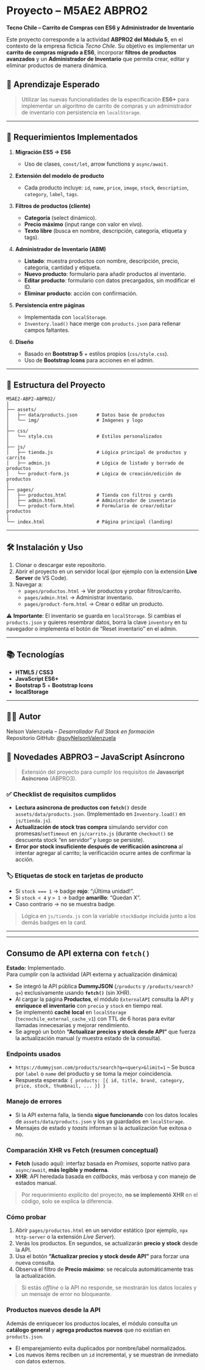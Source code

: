 # Proyecto – M5AE2 ABPRO2  
**Tecno Chile – Carrito de Compras con ES6 y Administrador de Inventario**

Este proyecto corresponde a la actividad **ABPRO2 del Módulo 5**, en el contexto de la empresa ficticia *Tecno Chile*. Su objetivo es implementar un **carrito de compras migrado a ES6**, incorporar **filtros de productos avanzados** y un **Administrador de Inventario** que permita crear, editar y eliminar productos de manera dinámica.

## 🎯 Aprendizaje Esperado
> Utilizar las nuevas funcionalidades de la especificación **ES6+** para implementar un algoritmo de carrito de compras y un administrador de inventario con persistencia en `localStorage`.

---

## 🚀 Requerimientos Implementados
1. **Migración ES5 → ES6**  
   - Uso de clases, `const/let`, arrow functions y `async/await`.

2. **Extensión del modelo de producto**  
   - Cada producto incluye: `id`, `name`, `price`, `image`, `stock`, `description`, `category`, `label`, `tags`.

3. **Filtros de productos (cliente)**  
   - **Categoría** (select dinámico).  
   - **Precio máximo** (input range con valor en vivo).  
   - **Texto libre** (busca en nombre, descripción, categoría, etiqueta y tags).

4. **Administrador de Inventario (ABM)**  
   - **Listado**: muestra productos con nombre, descripción, precio, categoría, cantidad y etiqueta.  
   - **Nuevo producto**: formulario para añadir productos al inventario.  
   - **Editar producto**: formulario con datos precargados, sin modificar el ID.  
   - **Eliminar producto**: acción con confirmación.  

5. **Persistencia entre páginas**  
   - Implementada con `localStorage`.  
   - `Inventory.load()` hace merge con `products.json` para rellenar campos faltantes.

6. **Diseño**  
   - Basado en **Bootstrap 5** + estilos propios (`css/style.css`).  
   - Uso de **Bootstrap Icons** para acciones en el admin.

---

## 📂 Estructura del Proyecto
```
M5AE2-ABP2-ABPRO2/
│
├── assets/
│   ├── data/products.json       # Datos base de productos
│   └── img/                     # Imágenes y logo
│
├── css/
│   └── style.css                # Estilos personalizados
│
├── js/
│   ├── tienda.js                # Lógica principal de productos y carrito
│   ├── admin.js                 # Lógica de listado y borrado de productos
│   └── product-form.js          # Lógica de creación/edición de productos
│
├── pages/
│   ├── productos.html           # Tienda con filtros y cards
│   ├── admin.html               # Administrador de inventario
│   └── product-form.html        # Formulario de crear/editar productos
│
└── index.html                   # Página principal (landing)
```

---

## 🛠️ Instalación y Uso
1. Clonar o descargar este repositorio.  
2. Abrir el proyecto en un servidor local (por ejemplo con la extensión **Live Server** de VS Code).  
3. Navegar a:
   - `pages/productos.html` → Ver productos y probar filtros/carrito.  
   - `pages/admin.html` → Administrar inventario.  
   - `pages/product-form.html` → Crear o editar un producto.  

⚠️ **Importante**: El inventario se guarda en `localStorage`. Si cambias el `products.json` y quieres resembrar datos, borra la clave `inventory` en tu navegador o implementa el botón de “Reset inventario” en el admin.

---

## 📚 Tecnologías
- **HTML5 / CSS3**
- **JavaScript ES6+**
- **Bootstrap 5** + **Bootstrap Icons**
- **localStorage**

---

## 👨‍💻 Autor
Nelson Valenzuela – *Desarrollador Full Stack en formación*  
Repositorio GitHub: [@soyNelsonValenzuela](https://github.com/soyNelsonValenzuela)

## 🧩 Novedades ABPRO3 – JavaScript Asíncrono

> Extensión del proyecto para cumplir los requisitos de **Javascript Asíncrono** (ABPRO3).

### ✅ Checklist de requisitos cumplidos
- **Lectura asíncrona de productos con `fetch()`** desde `assets/data/products.json`. (Implementado en `Inventory.load()` en `js/tienda.js`).  
- **Actualización de stock tras compra** simulando servidor con promesas/`setTimeout` en `js/carrito.js` (durante `checkout()` se descuenta stock “en servidor” y luego se persiste).  
- **Error por stock insuficiente después de verificación asíncrona** al intentar agregar al carrito; la verificación ocurre antes de confirmar la acción.  


### 🏷️ Etiquetas de stock en tarjetas de producto
- Si `stock === 1` → badge **rojo**: “¡Última unidad!”.  
- Si `stock < 4` y `> 1` → badge **amarillo**: “Quedan X”.  
- Caso contrario → no se muestra badge.  
> Lógica en `js/tienda.js` con la variable `stockBadge` incluida junto a los demás badges en la card.

---


---

## Consumo de API externa con `fetch()`

**Estado:** Implementado.  
Para cumplir con la actividad (API externa y actualización dinámica) 

- Se integró la API pública **DummyJSON** (`/products` y `/products/search?q=`) exclusivamente usando **`fetch()`** (sin XHR).
- Al cargar la página **Productos**, el módulo `ExternalAPI` consulta la API y **enriquece el inventario** con `precio` y `stock` en tiempo real.  
- Se implementó **caché local** en `localStorage` (`tecnochile_external_cache_v1`) con TTL de 6 horas para evitar llamadas innecesarias y mejorar rendimiento.
- Se agregó un botón **“Actualizar precios y stock desde API”** que fuerza la actualización manual (y muestra estado de la consulta).

### Endpoints usados
- `https://dummyjson.com/products/search?q=<query>&limit=1` – Se busca por `label` o `name` del producto y se toma la mejor coincidencia.
- Respuesta esperada: `{ products: [{ id, title, brand, category, price, stock, thumbnail, ... }] }`

### Manejo de errores
- Si la API externa falla, la tienda **sigue funcionando** con los datos locales de `assets/data/products.json` y los ya guardados en `localStorage`.
- Mensajes de estado y *toasts* informan si la actualización fue exitosa o no.

### Comparación XHR vs Fetch (resumen conceptual)
- **Fetch** (usado aquí): interfaz basada en *Promises*, soporte nativo para `async/await`, **más legible y moderna**.
- **XHR**: API heredada basada en *callbacks*, más verbosa y con manejo de estados manual.  
> Por requerimiento explícito del proyecto, **no se implementó XHR** en el código, solo se explica la diferencia.

### Cómo probar
1. Abrir `pages/productos.html` en un servidor estático (por ejemplo, `npx http-server` o la extensión *Live Server*).
2. Verás los productos. En segundos, se actualizarán **precio y stock** desde la API.  
3. Usa el botón **“Actualizar precios y stock desde API”** para forzar una nueva consulta.
4. Observa el filtro de **Precio máximo**: se recalcula automáticamente tras la actualización.

> Si estás *offline* o la API no responde, se mostrarán los datos locales y un mensaje de error no bloqueante.



### Productos nuevos desde la API
Además de enriquecer los productos locales, el módulo consulta un **catálogo general** y **agrega productos nuevos** que no existían en `products.json`.  
- El emparejamiento evita duplicados por nombre/label normalizados.  
- Los nuevos ítems reciben un `id` incremental, y se muestran de inmediato con datos externos.

